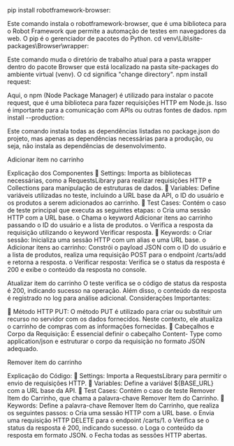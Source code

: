 pip install robotframework-browser:

Este comando instala o robotframework-browser, que é uma biblioteca para o Robot Framework que permite a automação de testes em navegadores da web. O pip é o gerenciador de pacotes do Python.
cd venv\Lib\site-packages\Browser\wrapper:

Este comando muda o diretório de trabalho atual para a pasta wrapper dentro do pacote Browser que está localizado na pasta site-packages do ambiente virtual (venv). O cd significa "change directory".
npm install request:

Aqui, o npm (Node Package Manager) é utilizado para instalar o pacote request, que é uma biblioteca para fazer requisições HTTP em Node.js. Isso é importante para a comunicação com APIs ou outras fontes de dados.
npm install --production:

Este comando instala todas as dependências listadas no package.json do projeto, mas apenas as dependências necessárias para a produção, ou seja, não instala as dependências de desenvolvimento.


Adicionar item no carrinho

Explicação dos Componentes
 Settings: Importa as bibliotecas necessárias, como a RequestsLibrary para
realizar requisições HTTP e Collections para manipulação de estruturas de
dados.
 Variables: Define variáveis utilizadas no teste, incluindo a URL base da API, o
ID do usuário e os produtos a serem adicionados ao carrinho.
 Test Cases: Contém o caso de teste principal que executa as seguintes
etapas:
o Cria uma sessão HTTP com a URL base.
o Chama o keyword Adicionar itens ao carrinho passando o ID do usuário
e a lista de produtos.
o Verifica a resposta da requisição utilizando o keyword Verificar resposta.
 Keywords:
o Criar sessão: Inicializa uma sessão HTTP com um alias e uma URL
base.
o Adicionar itens ao carrinho: Constrói o payload JSON com o ID do
usuário e a lista de produtos, realiza uma requisição POST para o
endpoint /carts/add e retorna a resposta.
o Verificar resposta: Verifica se o status da resposta é 200 e exibe o
conteúdo da resposta no console.

Atualizar item do carrinho
O teste verifica se o código de status da resposta é 200, indicando sucesso na
operação. Além disso, o conteúdo da resposta é registrado no log para análise
adicional.
Considerações Importantes:

 Método HTTP PUT: O método PUT é utilizado para criar ou substituir um
recurso no servidor com os dados fornecidos. Neste contexto, ele atualiza o
carrinho de compras com as informações fornecidas.
 Cabeçalhos e Corpo da Requisição: É essencial definir o cabeçalho Content-
Type como application/json e estruturar o corpo da requisição no formato JSON
adequado.

Remover item do carrinho

Explicação do Código:
 Settings: Importa a RequestsLibrary para permitir o envio de requisições
HTTP.
 Variables: Define a variável ${BASE_URL} com a URL base da API.
 Test Cases: Contém o caso de teste Remover Item do Carrinho, que chama a
palavra-chave Remover Item do Carrinho.
 Keywords: Define a palavra-chave Remover Item do Carrinho, que realiza os
seguintes passos:
o Cria uma sessão HTTP com a URL base.
o Envia uma requisição HTTP DELETE para o endpoint /carts/1.
o Verifica se o status da resposta é 200, indicando sucesso.
o Loga o conteúdo da resposta em formato JSON.
o Fecha todas as sessões HTTP abertas.
